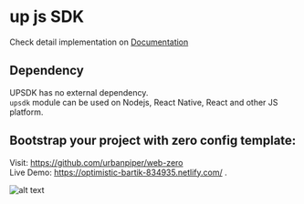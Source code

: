 # up js SDK
Check detail implementation on [Documentation](https://github.com/urbanpiper/up-sdk-demo/wiki)

## Dependency  
UPSDK has no external dependency.  
`upsdk` module can be used on Nodejs, React Native, React and other JS platform.  

## Bootstrap your project with zero config template:  
Visit: https://github.com/urbanpiper/web-zero  
Live Demo: https://optimistic-bartik-834935.netlify.com/ . 

![alt text](https://i.ibb.co/8PxBznV/screencapture-localhost-3001-2019-02-05-19-01-02.png)  
